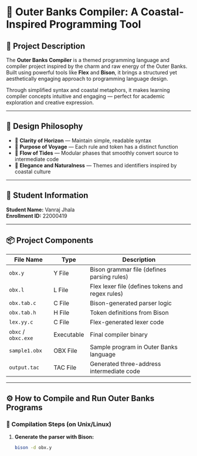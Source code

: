 # 🌊 Outer Banks Compiler: A Coastal-Inspired Programming Tool

## 📜 Project Description
The **Outer Banks Compiler** is a themed programming language and compiler project inspired by the charm and raw energy of the Outer Banks. Built using powerful tools like **Flex** and **Bison**, it brings a structured yet aesthetically engaging approach to programming language design.

Through simplified syntax and coastal metaphors, it makes learning compiler concepts intuitive and engaging — perfect for academic exploration and creative expression.

---

## 🧭 Design Philosophy
- 🌅 **Clarity of Horizon** — Maintain simple, readable syntax  
- 🧭 **Purpose of Voyage** — Each rule and token has a distinct function  
- 🌊 **Flow of Tides** — Modular phases that smoothly convert source to intermediate code  
- 🐚 **Elegance and Naturalness** — Themes and identifiers inspired by coastal culture  

---

## 👤 Student Information
**Student Name:** Vanraj Jhala  
**Enrollment ID:** 22000419

---

## 📦 Project Components
| File Name       | Type       | Description                                       |
|------------------|------------|---------------------------------------------------|
| `obx.y`          | Y File     | Bison grammar file (defines parsing rules)        |
| `obx.l`          | L File     | Flex lexer file (defines tokens and regex rules)  |
| `obx.tab.c`      | C File     | Bison-generated parser logic                      |
| `obx.tab.h`      | H File     | Token definitions from Bison                      |
| `lex.yy.c`       | C File     | Flex-generated lexer code                         |
| `obxc` / `obxc.exe` | Executable | Final compiler binary                          |
| `sample1.obx`    | OBX File   | Sample program in Outer Banks language            |
| `output.tac`     | TAC File   | Generated three-address intermediate code         |

---

## ⚙️ How to Compile and Run Outer Banks Programs

### 🔧 Compilation Steps (on Unix/Linux)
1. **Generate the parser with Bison:**
   ```bash
   bison -d obx.y
